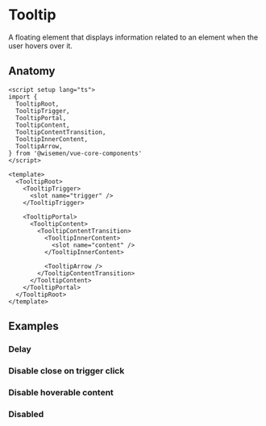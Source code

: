 # Tooltip

A floating element that displays information related to an element when the user hovers over it.

<ComponentPreview name="tooltip/examples/main" />

## Anatomy

```vue
<script setup lang="ts">
import {
  TooltipRoot,
  TooltipTrigger,
  TooltipPortal,
  TooltipContent,
  TooltipContentTransition,
  TooltipInnerContent,
  TooltipArrow,
} from '@wisemen/vue-core-components'
</script>

<template>
  <TooltipRoot>
    <TooltipTrigger>
      <slot name="trigger" />
    </TooltipTrigger>

    <TooltipPortal>
      <TooltipContent>
        <TooltipContentTransition>
          <TooltipInnerContent>
            <slot name="content" />
          </TooltipInnerContent>

          <TooltipArrow />
        </TooltipContentTransition>
      </TooltipContent>
    </TooltipPortal>
  </TooltipRoot>
</template>
```

## Examples

### Delay

<ComponentPreview name="tooltip/examples/delay" />

### Disable close on trigger click

<ComponentPreview name="tooltip/examples/disable-close-on-trigger-click" />

### Disable hoverable content

<ComponentPreview name="tooltip/examples/disable-hoverable-content" />

### Disabled

<ComponentPreview name="tooltip/examples/disabled" />

<!-- @include: ./tooltip-meta.md -->
